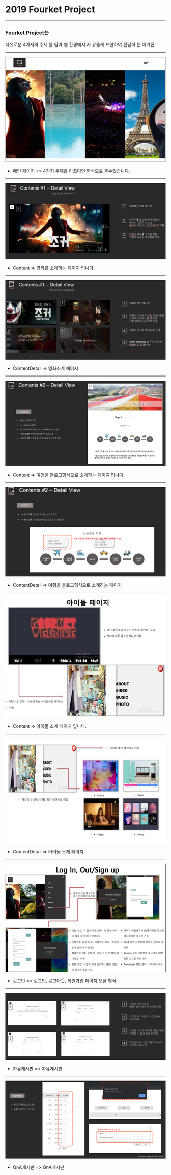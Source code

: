 # 2019 Fourket Project

------------

### Fourket Project는 
자유로운 4가지의 주제 를 담아 웹 환경에서 자 유롭게 표현하여 전달하 는 매거진

------------

![main.PNG](WebContent/img/main/main.PNG)
- 메인 페이지 =>
4가지 주제를 아코디언 형식으로 볼수있습니다.

------------

![Contents1.PNG](WebContent/img/main/Contents1.PNG)
- Content => 
영화를 소계하는 페이지 입니다.

------------

![Contents1_Detail.PNG](WebContent/img/main/Contents1_Detail.PNG)
- ContentDetail =>
영화소계 페이지

------------

![Contents2.PNG](WebContent/img/main/Contents2.PNG)
- Content => 
여행을 블로그형식으로 소계하는 페이지 입니다.

------------

![Contents2_Detail.PNG](WebContent/img/main/Contents2_Detail.PNG)
- ContentDetail =>
여행을 블로그형식으로 소계하는 페이지

------------

![idol.PNG](WebContent/img/main/idol.PNG)
- Content => 
아이돌 소계 페이지 입니다.

------------

![idol2.PNG](WebContent/img/main/idol2.PNG)
- ContentDetail =>
아이돌 소계 페이지
------------

![login.PNG](WebContent/img/main/login.PNG)
- 로그인  =>
로그인, 로그아웃, 회원가입 페이지 모달 형식

------------

![FreeBoard.PNG](WebContent/img/main/FreeBoard.PNG)
- 자유게시판  =>
자유게시판

------------

![QnABoard.PNG](WebContent/img/main/QnABoard.PNG)
- QnA게시판  =>
QnA게시판